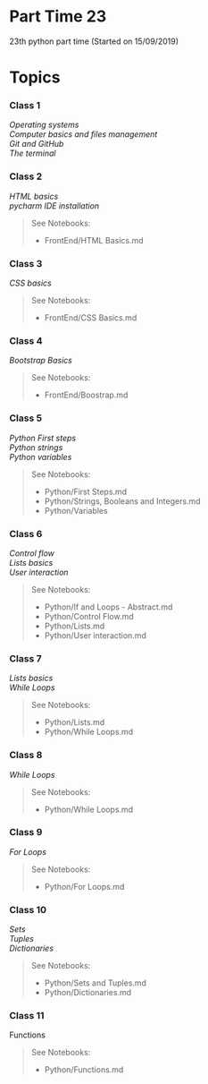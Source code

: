 # Part Time 23

23th python part time (Started on 15/09/2019)

# Topics

### Class 1
*Operating systems*  
*Computer basics and files management*  
*Git and GitHub*  
*The terminal*  

### Class 2
*HTML basics*  
*pycharm IDE installation*  
> See Notebooks:  
> -  FrontEnd/HTML Basics.md  

### Class 3
*CSS basics*
> See Notebooks:  
> -  FrontEnd/CSS Basics.md

### Class 4
*Bootstrap Basics*
> See Notebooks:
> -  FrontEnd/Boostrap.md

### Class 5
*Python First steps*  
*Python strings*  
*Python variables*  
> See Notebooks:
> -  Python/First Steps.md
> -  Python/Strings, Booleans and Integers.md
> -  Python/Variables

### Class 6
*Control flow*  
*Lists basics*  
*User interaction*
> See Notebooks:
>  - Python/If and Loops - Abstract.md
>  - Python/Control Flow.md
>  - Python/Lists.md
>  - Python/User interaction.md

### Class 7
*Lists basics*  
*While Loops*
> See Notebooks:
>  - Python/Lists.md
>  - Python/While Loops.md

### Class 8
*While Loops*
> See Notebooks:
>  - Python/While Loops.md

### Class 9
*For Loops*
> See Notebooks:
>  - Python/For Loops.md

### Class 10
*Sets*  
*Tuples*  
*Dictionaries*
> See Notebooks:
>  - Python/Sets and Tuples.md
>  - Python/Dictionaries.md

### Class 11
Functions
> See Notebooks:
>  - Python/Functions.md


